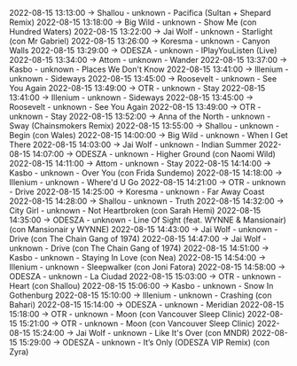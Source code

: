 2022-08-15 13:13:00 -> Shallou - unknown - Pacifica (Sultan + Shepard Remix)
2022-08-15 13:18:00 -> Big Wild - unknown - Show Me (con Hundred Waters)
2022-08-15 13:22:00 -> Jai Wolf - unknown - Starlight (con Mr Gabriel)
2022-08-15 13:26:00 -> Koresma - unknown - Canyon Walls
2022-08-15 13:29:00 -> ODESZA - unknown - IPlayYouListen (Live)
2022-08-15 13:34:00 -> Attom - unknown - Wander
2022-08-15 13:37:00 -> Kasbo - unknown - Places We Don't Know
2022-08-15 13:41:00 -> Illenium - unknown - Sideways
2022-08-15 13:45:00 -> Roosevelt - unknown - See You Again
2022-08-15 13:49:00 -> OTR - unknown - Stay
2022-08-15 13:41:00 -> Illenium - unknown - Sideways
2022-08-15 13:45:00 -> Roosevelt - unknown - See You Again
2022-08-15 13:49:00 -> OTR - unknown - Stay
2022-08-15 13:52:00 -> Anna of the North - unknown - Sway (Chainsmokers Remix)
2022-08-15 13:55:00 -> Shallou - unknown - Begin (con Wales)
2022-08-15 14:00:00 -> Big Wild - unknown - When I Get There
2022-08-15 14:03:00 -> Jai Wolf - unknown - Indian Summer
2022-08-15 14:07:00 -> ODESZA - unknown - Higher Ground (con Naomi Wild)
2022-08-15 14:11:00 -> Attom - unknown - Stay
2022-08-15 14:14:00 -> Kasbo - unknown - Over You (con Frida Sundemo)
2022-08-15 14:18:00 -> Illenium - unknown - Where'd U Go
2022-08-15 14:21:00 -> OTR - unknown - Drive
2022-08-15 14:25:00 -> Koresma - unknown - Far Away Coast
2022-08-15 14:28:00 -> Shallou - unknown - Truth
2022-08-15 14:32:00 -> City Girl - unknown - Not Heartbroken (con Sarah Hemi)
2022-08-15 14:35:00 -> ODESZA - unknown - Line Of Sight (feat. WYNNE & Mansionair) (con Mansionair y WYNNE)
2022-08-15 14:43:00 -> Jai Wolf - unknown - Drive (con The Chain Gang of 1974)
2022-08-15 14:47:00 -> Jai Wolf - unknown - Drive (con The Chain Gang of 1974)
2022-08-15 14:51:00 -> Kasbo - unknown - Staying In Love (con Nea)
2022-08-15 14:54:00 -> Illenium - unknown - Sleepwalker (con Joni Fatora)
2022-08-15 14:58:00 -> ODESZA - unknown - La Ciudad
2022-08-15 15:03:00 -> OTR - unknown - Heart (con Shallou)
2022-08-15 15:06:00 -> Kasbo - unknown - Snow In Gothenburg
2022-08-15 15:10:00 -> Illenium - unknown - Crashing (con Bahari)
2022-08-15 15:14:00 -> ODESZA - unknown - Meridian
2022-08-15 15:18:00 -> OTR - unknown - Moon (con Vancouver Sleep Clinic)
2022-08-15 15:21:00 -> OTR - unknown - Moon (con Vancouver Sleep Clinic)
2022-08-15 15:24:00 -> Jai Wolf - unknown - Like It's Over (con MNDR)
2022-08-15 15:29:00 -> ODESZA - unknown - It’s Only (ODESZA VIP Remix) (con Zyra)
